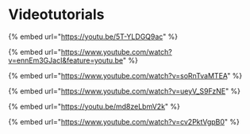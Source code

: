 # Videotutorials

{% embed url="https://youtu.be/5T-YLDGQ9ac" %}

{% embed url="https://www.youtube.com/watch?v=ennEm3GJacI&feature=youtu.be" %}

{% embed url="https://www.youtube.com/watch?v=soRnTvaMTEA" %}

{% embed url="https://www.youtube.com/watch?v=ueyV_S9FzNE" %}

{% embed url="https://youtu.be/md8zeLbmV2k" %}

{% embed url="https://www.youtube.com/watch?v=cv2PktVgpB0" %}
